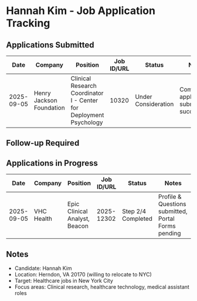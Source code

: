 # Hannah Kim - Job Application Tracking

## Applications Submitted

| Date | Company | Position | Job ID/URL | Status | Notes |
|------|---------|----------|------------|--------|-------|
| 2025-09-05 | Henry Jackson Foundation | Clinical Research Coordinator I - Center for Deployment Psychology | 10320 | Under Consideration | Complete application submitted successfully |

## Follow-up Required

## Applications in Progress

| Date | Company | Position | Job ID/URL | Status | Notes |
|------|---------|----------|------------|--------|-------|
| 2025-09-05 | VHC Health | Epic Clinical Analyst, Beacon | 2025-12302 | Step 2/4 Completed | Profile & Questions submitted, Portal Forms pending |

## Notes
- Candidate: Hannah Kim
- Location: Herndon, VA 20170 (willing to relocate to NYC)
- Target: Healthcare jobs in New York City
- Focus areas: Clinical research, healthcare technology, medical assistant roles